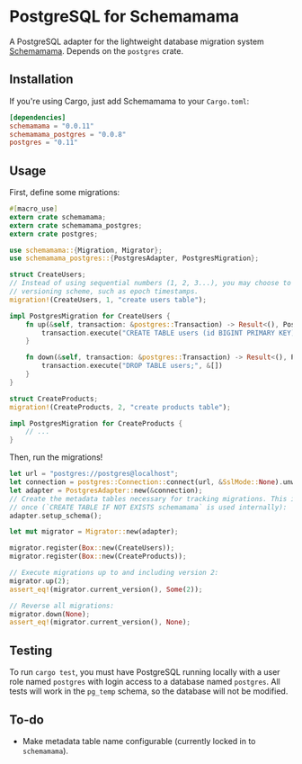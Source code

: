 # PostgreSQL for Schemamama

A PostgreSQL adapter for the lightweight database migration system
[Schemamama](https://github.com/SkylerLipthay/schemamama). Depends on the
`postgres` crate.

## Installation

If you're using Cargo, just add Schemamama to your `Cargo.toml`:

```toml
[dependencies]
schemamama = "0.0.11"
schemamama_postgres = "0.0.8"
postgres = "0.11"
```

## Usage

First, define some migrations:

```rust
#[macro_use]
extern crate schemamama;
extern crate schemamama_postgres;
extern crate postgres;

use schemamama::{Migration, Migrator};
use schemamama_postgres::{PostgresAdapter, PostgresMigration};

struct CreateUsers;
// Instead of using sequential numbers (1, 2, 3...), you may choose to use a collaborative
// versioning scheme, such as epoch timestamps.
migration!(CreateUsers, 1, "create users table");

impl PostgresMigration for CreateUsers {
    fn up(&self, transaction: &postgres::Transaction) -> Result<(), PostgresError> {
        transaction.execute("CREATE TABLE users (id BIGINT PRIMARY KEY);", &[])
    }

    fn down(&self, transaction: &postgres::Transaction) -> Result<(), PostgresError> {
        transaction.execute("DROP TABLE users;", &[])
    }
}

struct CreateProducts;
migration!(CreateProducts, 2, "create products table");

impl PostgresMigration for CreateProducts {
    // ...
}
```

Then, run the migrations!

```rust
let url = "postgres://postgres@localhost";
let connection = postgres::Connection::connect(url, &SslMode::None).unwrap();
let adapter = PostgresAdapter::new(&connection);
// Create the metadata tables necessary for tracking migrations. This is safe to call more than
// once (`CREATE TABLE IF NOT EXISTS schemamama` is used internally):
adapter.setup_schema();

let mut migrator = Migrator::new(adapter);

migrator.register(Box::new(CreateUsers));
migrator.register(Box::new(CreateProducts));

// Execute migrations up to and including version 2:
migrator.up(2);
assert_eq!(migrator.current_version(), Some(2));

// Reverse all migrations:
migrator.down(None);
assert_eq!(migrator.current_version(), None);
```

## Testing

To run `cargo test`, you must have PostgreSQL running locally with a user role
named `postgres` with login access to a database named `postgres`. All tests
will work in the `pg_temp` schema, so the database will not be modified.

## To-do

* Make metadata table name configurable (currently locked in to `schemamama`).

